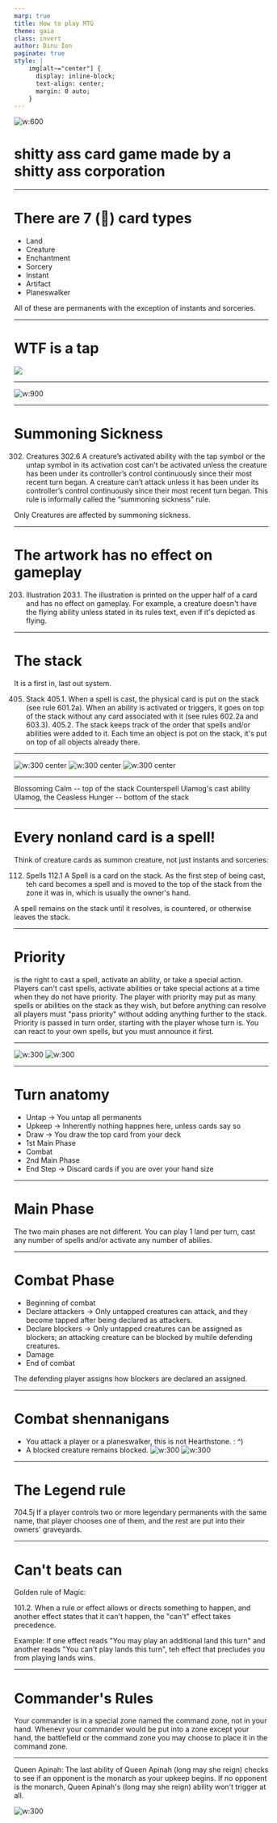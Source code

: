 ```yaml
---
marp: true
title: How to play MTG
theme: gaia
class: invert
author: Dinu Ion
paginate: true
style: |
    img[alt~="center"] {
      display: inline-block;
      text-align: center;
      margin: 0 auto;
    }
---
```

<!-- paginate: false -->
![w:600](https://1000logos.net/wp-content/uploads/2022/10/Magic-The-Gathering-logo.png)
# shitty ass card game made by a shitty ass corporation

---

# There are 7 (🤡) card types
- Land
- Creature
- Enchantment
- Sorcery
- Instant
- Artifact
- Planeswalker

All of these are permanents with the exception of instants and sorceries.

---

# WTF is a tap

![](http://media.wizards.com/2017/images/daily/BB20170420_Tapping.png) 

---

![w:900](https://media.wizards.com/2018/mtg_portal/castingex.png)

---

# Summoning Sickness
302. Creatures
302.6 A creature’s activated ability with the tap symbol or the untap symbol in its activation cost can’t be activated unless the creature has been under its controller’s control continuously since their most recent turn began. A creature can’t attack unless it has been under its controller’s control continuously since their most recent turn began. This rule is informally called the “summoning sickness” rule.

Only Creatures are affected by summoning sickness.

---

# The artwork has no effect on gameplay

203. Illustration
203.1. The illustration is printed on the upper half of a card and has no effect on gameplay. For example, a creature doesn't have the flying ability unless stated in its rules text, even if it's depicted as flying.

---

# The stack

It is a first in, last out system.

405. Stack
405.1. When a spell is cast, the physical card is put on the stack (see rule 601.2a). When an ability is activated or triggers, it goes on top of the stack without any card associated with it (see rules 602.2a and 603.3).
405.2. The stack keeps track of the order that spells and/or abilities were added to it. Each time an object is pot on the stack, it's put on top of all objects already there.

---
![w:300 center](https://draftsim.com/wp-content/uploads/mtg-card-DB/cards/8/5/852da9d9-5c88-4375-a756-511c5df00053.jpg) ![w:300 center](https://product-images.tcgplayer.com/118445.jpg) ![w:300 center](https://gatherer.wizards.com/Handlers/Image.ashx?multiverseid=522083&type=card)

---
Blossoming Calm -- top of the stack
Counterspell
Ulamog's cast ability
Ulamog, the Ceasless Hunger -- bottom of the stack

---
# Every nonland card is a spell!

Think of creature cards as summon creature, not just instants and sorceries:

112. Spells
112.1 A Spell is a card on the stack. As the first step of being cast, teh card becomes a spell and is moved to the top of the stack from the zone it was in, which is usually the owner's hand.

A spell remains on the stack until it resolves, is countered, or otherwise leaves the stack.

---

# Priority

is the right to cast a spell, activate an ability, or take a special action. Players can't cast spells, activate abilities or take special actions at a time when they do not have priority. The player with priority may put as many spells or abilities on the stack as they wish, but before anything can resolve all players must "pass priority" without adding anything further to the stack.
Priority is passed in turn order, starting with the player whose turn is.
You can react to your own spells, but you must announce it first.

---

![w:300](https://cards.scryfall.io/large/front/c/e/ce711943-c1a1-43a0-8b89-8d169cfb8e06.jpg?1628801721) ![w:300](https://cards.scryfall.io/large/front/d/d/dd435013-0ab9-42f4-985c-66ea2b3760e9.jpg?1562478097)

---

# Turn anatomy
- Untap -> You untap all permanents 
- Upkeep -> Inherently nothing happnes here, unless cards say so
- Draw -> You draw the top card from your deck
- 1st Main Phase
- Combat
- 2nd Main Phase
- End Step -> Discard cards if you are over your hand size

---

# Main Phase
The two main phases are not different.
You can play 1 land per turn, cast any number of spells and/or activate any number of abilies.

---

# Combat Phase
- Beginning of combat
- Declare attackers -> Only untapped creatures can attack, and they become tapped after being declared as attackers.
- Declare blockers -> Only untapped creatures can be assigned as blockers; an attacking creature can be blocked by multile defending creatures.
- Damage
- End of combat

The defending player assigns how blockers are declared an assigned.

---

# Combat shennanigans
- You attack a player or a planeswalker, this is not Hearthstone. : ^)
- A blocked creature remains blocked.
![w:300](https://cards.scryfall.io/large/front/3/4/3457b558-b35b-49fd-b499-b1ec755f86ce.jpg?1581480044) ![w:300](https://static.cardmarket.com/img/64676d0e6d7dfc641b24b2df51f1be51/items/1/XDMR/691568.jpg)

--- 

# The Legend rule

704.5j If a player controls two or more legendary permanents with the same name, that player chooses one of them, and the rest are put into their owners' graveyards.

---

# Can't beats can

Golden rule of Magic:

101.2. When a rule or effect allows or directs something to happen, and another effect states that it can't happen, the "can't" effect takes precedence.

Example: If one effect reads "You may play an additional land this turn" and another reads "You can't play lands this turn", teh effect that precludes you from playing lands wins.

---
# Commander's Rules

Your commander is in a special zone named the command zone, not in your hand. Whenevr your commander would be put into a zone except your hand, the battlefield or the command zone you may choose to place it in the command zone.

---
Queen Apinah: The last ability of Queen Apinah (long may she reign) checks to see if an opponent is the monarch as your upkeep begins. If no opponent is the monarch, Queen Apinah's (long may she reign) ability won't trigger at all.

![w:300](/Users/mausoleum/Documents/GitHub/Custom-Magic-Set/CardFaces/Queen%20Apinah.png)